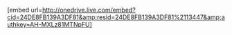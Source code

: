 [embed url=http://onedrive.live.com/embed?cid=24DE8FB139A3DF81&amp;resid=24DE8FB139A3DF81%2113447&amp;authkey=AH-MXLz81MTNpFU]
